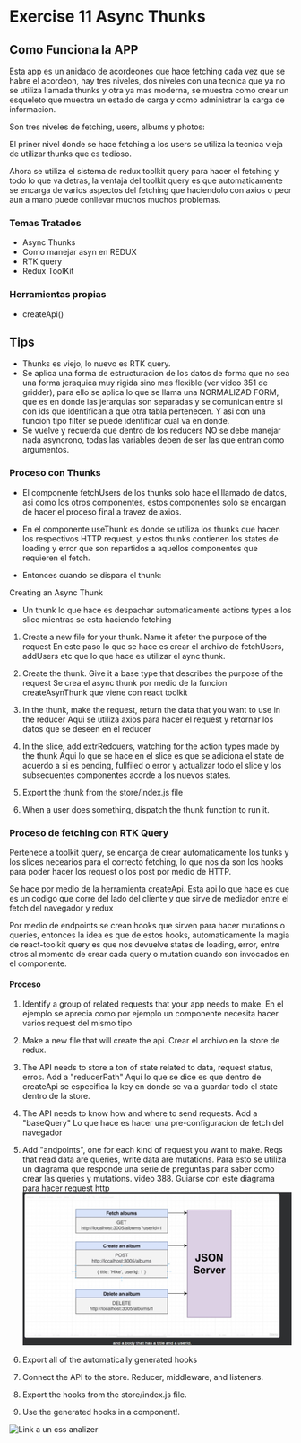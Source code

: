 # Exercise 11 Async Thunks

## Como Funciona la APP

Esta app es un anidado de acordeones que hace fetching cada vez que se habre el acordeon, hay tres niveles, dos niveles con una tecnica que ya no se utiliza llamada thunks y otra ya mas moderna, se muestra como crear un esqueleto que muestra un estado de carga y como administrar la carga de informacion.

Son tres niveles de fetching, users, albums y photos:

El priner nivel donde se hace fetching a los users se utiliza la tecnica vieja de utilizar thunks que es tedioso.

Ahora se utiliza el sistema de redux toolkit query para hacer el fetching y todo lo que va detras, la ventaja del toolkit query es que automaticamente se encarga de varios aspectos del fetching que haciendolo con axios o peor aun a mano puede conllevar muchos muchos problemas.

### Temas Tratados

- Async Thunks
- Como manejar asyn en REDUX
- RTK query
- Redux ToolKit

### Herramientas propias

- createApi()

## Tips

- Thunks es viejo, lo nuevo es RTK query.
- Se aplica una forma de estructuracion de los datos de forma que no sea una forma jeraquica muy rigida sino mas flexible (ver video 351 de gridder), para ello se aplica lo que se llama una NORMALIZAD FORM, que es en donde las jerarquias son separadas y se comunican entre si con ids que identifican a que otra tabla pertenecen. Y asi con una funcion tipo filter se puede identificar cual va en donde.
- Se vuelve y recuerda que dentro de los reducers NO se debe manejar nada asyncrono, todas las variables deben de ser las que entran como argumentos.

### Proceso con Thunks

- El componente fetchUsers de los thunks solo hace el llamado de datos, asi como los otros componentes, estos componentes solo se encargan de hacer el proceso final a travez de axios.
- En el componente useThunk es donde se utiliza los thunks que hacen los respectivos HTTP request, y estos thunks contienen los states de loading y error que son repartidos a aquellos componentes que requieren el fetch.

- Entonces cuando se dispara el thunk:

Creating an Async Thunk

- Un thunk lo que hace es despachar automaticamente actions types a los slice mientras se esta haciendo fetching

1. Create a new file for your thunk. Name it afeter the purpose of the request
En este paso lo que se hace es crear el archivo de fetchUsers, addUsers etc que lo que hace es utilizar el aync thunk.

2. Create the thunk. Give it a base type that describes the purpose of the request
Se crea el async thunk por medio de la funcion createAsynThunk que viene con react toolkit

3. In the thunk, make the request, return the data that you want to use in the reducer
Aqui se utiliza axios para hacer el request y retornar los datos que se deseen en el reducer

4. In the slice, add extrRedcuers, watching for the action types made by the thunk
Aqui lo que se hace en el slice es que se adiciona el state de acuerdo a si es pending, fullfiled o error y actualizar todo el slice y los subsecuentes componentes acorde a los nuevos states.

5. Export the thunk from the store/index.js file

6. When a user does something, dispatch the thunk function to run it.

### Proceso de fetching con RTK Query

Pertenece a toolkit query, se encarga de crear automaticamente los tunks y los slices necearios para el correcto fetching, lo que nos da son los hooks para poder hacer los request o los post por medio de HTTP.

Se hace por medio de la herramienta createApi. Esta api lo que hace es que es un codigo que corre del lado del cliente y que sirve de mediador entre el fetch del navegador y redux

Por medio de endpoints se crean hooks que sirven para hacer mutations o queries, entonces la idea es que de estos hooks, automaticamente la magia de react-toolkit query es que nos devuelve states de loading, error, entre otros al momento de crear cada query o mutation cuando son invocados en el componente.

#### Proceso

1. Identify a group of related requests that your app needs to make.
En el ejemplo se aprecia como por ejemplo un componente necesita hacer varios request del mismo tipo

2. Make a new file that will create the api.
Crear el archivo en la store de redux.

3. The API needs to store a ton of state related to data, request status, erros. Add a "reducerPath"
Aqui lo que se dice es que dentro de createApi se especifica la key en donde se va a guardar todo el state dentro de la store.

4. The API needs to know how and where to send requests. Add a "baseQuery"
Lo que hace es hacer una pre-configuracion de fetch del navegador

5. Add "andpoints", one for each kind of request you want to make. Reqs that read data are queries, write data are mutations.
Para esto se utiliza un diagrama que responde una serie de preguntas para saber como crear las queries y mutations. video 388.
Guiarse con este diagrama para hacer request http
![Diagrama](./src/assets/Requests.jpg)

6. Export all of the automatically generated hooks
7. Connect the API to the store. Reducer, middleware, and listeners.
8. Export the hooks from the store/index.js file.
9. Use the generated hooks in a component!.

![Link a un css analizer](https://www.projectwallace.com/css-code-quality)
